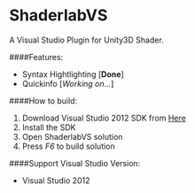 ShaderlabVS
===========

A Visual Studio Plugin for Unity3D Shader.  


####Features:
* Syntax Hightlighting [**Done**]
* Quickinfo [*Working on...*]

####How to build:
1. Download Visual Studio 2012 SDK from [Here](http://www.microsoft.com/en-us/download/details.aspx?id=30668)
2. Install the SDK
3. Open ShaderlabVS solution
4. Press *F6* to build solution


####Support Visual Studio Version:
* Visual Studio 2012





